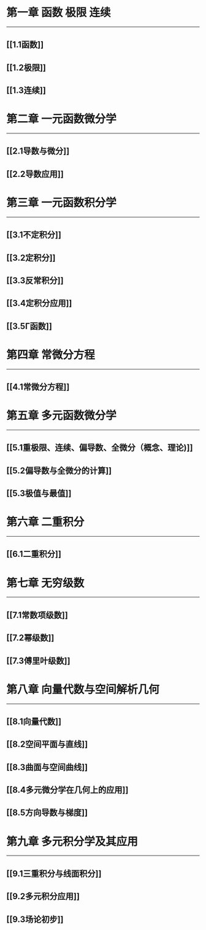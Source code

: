 # 第一章 函数 极限 连续

---

## [[1.1函数]]

## [[1.2极限]]

## [[1.3连续]]

# 第二章 一元函数微分学

---

## [[2.1导数与微分]]

## [[2.2导数应用]]

# 第三章 一元函数积分学

---

## [[3.1不定积分]]

## [[3.2定积分]]

## [[3.3反常积分]]

## [[3.4定积分应用]]
## [[3.5Γ函数]]

# 第四章 常微分方程

---

## [[4.1常微分方程]]

# 第五章 多元函数微分学

---

## [[5.1重极限、连续、偏导数、全微分（概念、理论)]]

## [[5.2偏导数与全微分的计算]]

## [[5.3极值与最值]]

# 第六章 二重积分

---

## [[6.1二重积分]]

# 第七章 无穷级数

---

## [[7.1常数项级数]]

## [[7.2幂级数]]

## [[7.3傅里叶级数]]

# 第八章 向量代数与空间解析几何

---

## [[8.1向量代数]]

## [[8.2空间平面与直线]]

## [[8.3曲面与空间曲线]]

## [[8.4多元微分学在几何上的应用]]

## [[8.5方向导数与梯度]]

# 第九章 多元积分学及其应用

---

## [[9.1三重积分与线面积分]]

## [[9.2多元积分应用]]

## [[9.3场论初步]]
